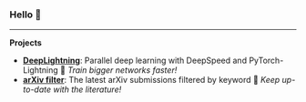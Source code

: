 ### Hello 👋

---

<!--
![Your Repository's Stats](https://github-readme-stats.vercel.app/api?username=pme0&show_icons=true)
![Your Repository's Stats](https://github-readme-stats.vercel.app/api/top-langs/?username=pme0&theme=blue-green)
-->

**Projects**
- [**DeepLightning**][deep_lightning]: Parallel deep learning with DeepSpeed and PyTorch-Lightning :mega: *Train bigger networks faster!*
- [**arXiv filter**][arxiv_filter]: The latest arXiv submissions filtered by keyword :mega: *Keep up-to-date with the literature!*


[deep_lightning]: https://github.com/pme0/DeepLightning
[arxiv_filter]: https://github.com/pme0/arXiv-filter


<!--
**pme0/pme0** is a ✨ _special_ ✨ repository because its `README.md` (this file) appears on your GitHub profile.

  - **ViT**: soon
  - **ResNet**: soon
- [**ml-tools**][ml_tools]: reusable snippets and organizers :mega: :loudspeaker: *Deveopment machine learning pipelines faster!*


Here are some ideas to get you started:

- 🔭 I’m currently working on ...
- 🌱 I’m currently learning ...
- 👯 I’m looking to collaborate on ...
- 🤔 I’m looking for help with ...
- 💬 Ask me about ...
- 📫 How to reach me: ...
- 😄 Pronouns: ...
- ⚡ Fun fact: ...

Markdown emojis:
https://github.com/markdown-templates/markdown-emojis

GitHub stats:
<img height="180em" src="https://github-readme-stats.vercel.app/api?username=pme0&show_icons=true&hide_border=true&&count_private=true&include_all_commits=true" />


-->
